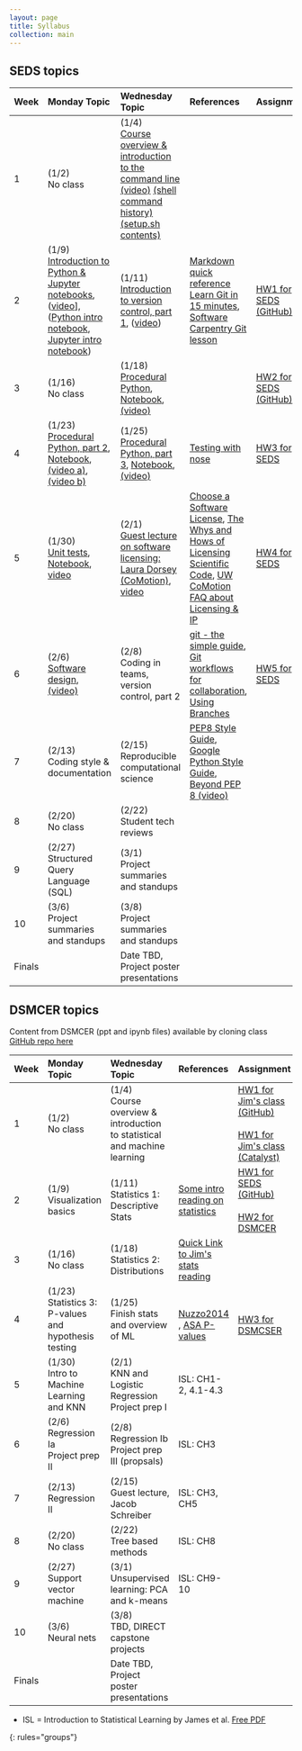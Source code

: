 ```yaml
---
layout: page
title: Syllabus
collection: main
---
```


## SEDS topics

| Week  | Monday Topic | Wednesday Topic | References | Assignment |
|:------------|:-------------|:----------------|:-------------------|:-------------|
|1| (1/2)<br> No class | (1/4)<br>[Course overview & introduction to the command line](https://uwdirect.github.io/SEDS_content/01.Intro.pptx) [(video)](https://uw.hosted.panopto.com/Panopto/Pages/Viewer.aspx?id=90d851db-3ef9-403b-b74a-04dc91e8e353) [(shell command history)](https://uwdirect.github.io/SEDS_content/01.Intro.history.txt) [(setup.sh contents)](https://uwdirect.github.io/SEDS_content/01.Intro.setup.sh) | |
|2| (1/9)<br>[Introduction to Python & Jupyter notebooks](https://uwdirect.github.io/SEDS_content/02.Python.pptx), ([video](https://uw.hosted.panopto.com/Panopto/Pages/Viewer.aspx?id=1b22e924-2e7f-4fd5-b495-39a31cbb15b0)], ([Python intro notebook](https://uwdirect.github.io/SEDS_content/02.Python.ipynb), [Jupyter intro notebook](https://uwdirect.github.io/SEDS_content/02.Jupyter.ipynb)) | (1/11)<br>[Introduction to version control, part 1](https://uwdirect.github.io/SEDS_content/03.Version_Control_p1.pptx), ([video](https://uw.hosted.panopto.com/Panopto/Pages/Viewer.aspx?id=9a1ac9e2-e13b-4c63-927f-7e3839999a9f)) | [Markdown quick reference](https://en.support.wordpress.com/markdown-quick-reference/)<br>[Learn Git in 15 minutes](https://try.github.io/levels/1/challenges/1), [Software Carpentry Git lesson](https://swcarpentry.github.io/git-novice/)  | [HW1 for SEDS (GitHub)](https://classroom.github.com/assignment-invitations/15e71ac1e082ef470471b102cd8bcf9b)  |
|3| (1/16)<br> No class | (1/18)<br>[Procedural Python](https://uwdirect.github.io/SEDS_content/04.Procedural_Python.pptx), [Notebook](https://uwdirect.github.io/SEDS_content/04.Procedural_Python.ipynb), [(video)](https://uw.hosted.panopto.com/Panopto/Pages/Viewer.aspx?id=64f7f1d3-fa01-4fc1-896f-9009a8d21565) | |[HW2 for SEDS (GitHub)](https://classroom.github.com/assignment-invitations/ac53889cb698aa19e011ba05e74f53c5) 
|4| (1/23)<br>[Procedural Python, part 2](https://uwdirect.github.io/SEDS_content/05.Procedural_Python.part2.pptx), [Notebook](https://uwdirect.github.io/SEDS_content/05.Procedural_Python.part2.ipynb), [(video a)](https://uw.hosted.panopto.com/Panopto/Pages/Viewer.aspx?id=256b19d2-7d02-494b-8d0f-d2f16e9d3893), [(video b)](https://uw.hosted.panopto.com/Panopto/Pages/Viewer.aspx?id=a4fee4a2-7508-4a27-b859-f718270f92fd) | (1/25)<br>[Procedural Python, part 3](https://uwdirect.github.io/SEDS_content/06.Procedural_Python.part3.pptx), [Notebook](https://uwdirect.github.io/SEDS_content/06.Procedural_Python.part3.ipynb), [(video)](https://uw.hosted.panopto.com/Panopto/Pages/Viewer.aspx?id=4c8b08fa-102e-464c-b301-ec5d3ff51bd0) | [Testing with nose](http://pythontesting.net/framework/nose/nose-introduction/) | [HW3 for SEDS](https://classroom.github.com/assignment-invitations/e5f289682bcdb1191a3092ec6595fe4b)|
|5| (1/30)<br>[Unit tests](https://uwdirect.github.io/SEDS_content/07.Testing.pptx), [Notebook](https://uwdirect.github.io/SEDS_content/07.Testing.ipynb), [video](https://uw.hosted.panopto.com/Panopto/Pages/Viewer.aspx?id=8f04835b-f327-41bf-b23f-6ca4ff6518e3) | (2/1)<br>[Guest lecture on software licensing: Laura Dorsey (CoMotion)](https://uwdirect.github.io/SEDS_content/08.Software_Licensing.pptx), [video](https://uw.hosted.panopto.com/Panopto/Pages/Viewer.aspx?id=4c682706-2b1d-4bb7-8f6e-eb73d1cae01f) | [Choose a Software License](http://choosealicense.com/licenses/), [The Whys and Hows of Licensing Scientific Code](http://www.astrobetter.com/blog/2014/03/10/the-whys-and-hows-of-licensing-scientific-code/), [UW CoMotion FAQ about Licensing & IP](http://comotion.uw.edu/faqs) | [HW4 for SEDS](https://classroom.github.com/assignment-invitations/12f78677b4c1a8e9f09d1332f916144a) |
|6| (2/6)<br>[Software design](https://drive.google.com/open?id=1Omul-5yZSb2g-wVkTHwwcqA8Yi43UY-F5odHBrQgWSA), [(video)](https://uw.hosted.panopto.com/Panopto/Pages/Viewer.aspx?id=11ce4e62-a403-4e4b-983f-75f3ed5d54cd) | (2/8)<br>Coding in teams, version control, part 2 | [git - the simple guide](http://rogerdudler.github.io/git-guide/), [Git workflows for collaboration](https://www.atlassian.com/git/tutorials/comparing-workflows), [Using Branches](https://www.atlassian.com/git/tutorials/using-branches) | [HW5 for SEDS]() |
|7| (2/13)<br>Coding style & documentation | (2/15)<br>Reproducible computational science | [PEP8 Style Guide](https://www.python.org/dev/peps/pep-0008/), [Google Python Style Guide](https://google.github.io/styleguide/pyguide.html), [Beyond PEP 8 (video)](https://www.youtube.com/watch?v=wf-BqAjZb8M) 
|8| (2/20)<br> No class | (2/22)<br>Student tech reviews
|9| (2/27)<br>Structured Query Language (SQL) | (3/1)<br>Project summaries and standups|
|10| (3/6)<br>Project summaries and standups | (3/8)<br>Project summaries and standups |
|Finals| | Date TBD, Project poster presentations | | |

## DSMCER topics  

Content from DSMCER (ppt and ipynb files) available by cloning class [GitHub repo here](https://github.com/UWDIRECT/UWDIRECT.github.io)  

| Week  | Monday Topic | Wednesday Topic | References | Assignment |
|:------------|:-------------|:----------------|:-------------------|:-------------|
|1| (1/2)<br> No class | (1/4)<br>Course overview & introduction to statistical and machine learning | | [HW1 for Jim's class (GitHub)](https://classroom.github.com/assignment-invitations/54a51c12e02001b90e9517909f1dfa25) <br><br>[HW1 for Jim's class (Catalyst)](https://catalyst.uw.edu/collectit/dropbox/jpfaendt/39527)|
|2| (1/9)<br>Visualization basics | (1/11)<br>Statistics 1: Descriptive Stats | [Some intro reading on statistics](http://stattrek.com/tutorials/statistics-tutorial.aspx?Tutorial=Stat) | [HW1 for SEDS (GitHub)](https://classroom.github.com/assignment-invitations/15e71ac1e082ef470471b102cd8bcf9b) <br><br> [HW2 for DSMCER](https://classroom.github.com/assignment-invitations/5b9936eb70c2fe116e925dfded386620) |
|3| (1/16)<br> No class | (1/18)<br>Statistics 2: Distributions| [Quick Link to Jim's stats reading](https://github.com/UWDIRECT/UWDIRECT.github.io/tree/master/DSMCER_content/Reading/Stats) | <BR><BR> |
|4| (1/23)<br>Statistics 3: P-values and hypothesis testing | (1/25)<br>Finish stats and overview of ML | <br>[Nuzzo2014](http://www.nature.com/news/scientific-method-statistical-errors-1.14700) , [ASA P-values](http://amstat.tandfonline.com/doi/abs/10.1080/00031305.2016.1154108) | <br>[HW3 for DSMCSER](https://classroom.github.com/assignment-invitations/a97162365ba417be601d908015fb690e) |
|5| (1/30)<br>Intro to Machine Learning and KNN | (2/1)<br> KNN and Logistic Regression <br> Project prep I | ISL: CH1-2, 4.1-4.3
|6| (2/6)<br>Regression Ia<br>Project prep II | (2/8)<br>Regression Ib<br> Project prep III (propsals)| ISL: CH3
|7| (2/13)<br>Regression II | (2/15)<br>Guest lecture, Jacob Schreiber | ISL: CH3, CH5
|8| (2/20)<br> No class | (2/22)<br>Tree based methods | ISL: CH8
|9| (2/27)<br>Support vector machine | (3/1)<br>Unsupervised learning: PCA and k-means | ISL: CH9-10
|10| (3/6)<br>Neural nets | (3/8)<br>TBD, DIRECT capstone projects |
|Finals| | Date TBD, Project poster presentations | | |

* ISL = Introduction to Statistical Learning by James et al. [Free PDF](http://www-bcf.usc.edu/~gareth/ISL/)

{: rules="groups"}

